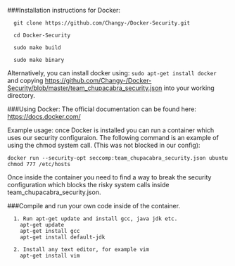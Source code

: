 ###Installation instructions for Docker:
```
  git clone https://github.com/Changy-/Docker-Security.git

  cd Docker-Security

  sudo make build

  sudo make binary
```

Alternatively, you can install docker using: ```sudo apt-get install docker``` and copying https://github.com/Changy-/Docker-Security/blob/master/team_chupacabra_security.json into your working directory.

###Using Docker:
The official documentation can be found here: https://docs.docker.com/

Example usage: once Docker is installed you can run a container which uses our security configuraion. The following command is an example of using the chmod system call. (This was not blocked in our config):
```
docker run --security-opt seccomp:team_chupacabra_security.json ubuntu chmod 777 /etc/hosts
```
Once inside the container you need to find a way to break the security configuration which blocks the risky system calls inside team_chupacabra_security.json.

###Compile and run your own code inside of the container.
```
  1. Run apt-get update and install gcc, java jdk etc.
    apt-get update
    apt-get install gcc
    apt-get install default-jdk
    
  2. Install any text editor, for example vim
    apt-get install vim
``` 
